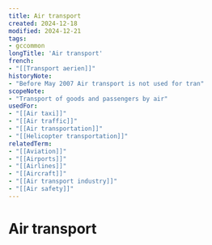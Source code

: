 ```yaml
---
title: Air transport
created: 2024-12-18
modified: 2024-12-21
tags:
- gccommon
longTitle: 'Air transport'
french:
- "[[Transport aerien]]"
historyNote:
- "Before May 2007 Air transport is not used for tran"
scopeNote:
- "Transport of goods and passengers by air"
usedFor:
- "[[Air taxi]]"
- "[[Air traffic]]"
- "[[Air transportation]]"
- "[[Helicopter transportation]]"
relatedTerm:
- "[[Aviation]]"
- "[[Airports]]"
- "[[Airlines]]"
- "[[Aircraft]]"
- "[[Air transport industry]]"
- "[[Air safety]]"
---
```

# Air transport
